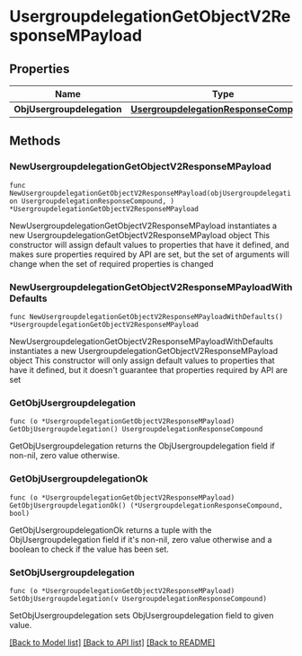 # UsergroupdelegationGetObjectV2ResponseMPayload

## Properties

Name | Type | Description | Notes
------------ | ------------- | ------------- | -------------
**ObjUsergroupdelegation** | [**UsergroupdelegationResponseCompound**](UsergroupdelegationResponseCompound.md) |  | 

## Methods

### NewUsergroupdelegationGetObjectV2ResponseMPayload

`func NewUsergroupdelegationGetObjectV2ResponseMPayload(objUsergroupdelegation UsergroupdelegationResponseCompound, ) *UsergroupdelegationGetObjectV2ResponseMPayload`

NewUsergroupdelegationGetObjectV2ResponseMPayload instantiates a new UsergroupdelegationGetObjectV2ResponseMPayload object
This constructor will assign default values to properties that have it defined,
and makes sure properties required by API are set, but the set of arguments
will change when the set of required properties is changed

### NewUsergroupdelegationGetObjectV2ResponseMPayloadWithDefaults

`func NewUsergroupdelegationGetObjectV2ResponseMPayloadWithDefaults() *UsergroupdelegationGetObjectV2ResponseMPayload`

NewUsergroupdelegationGetObjectV2ResponseMPayloadWithDefaults instantiates a new UsergroupdelegationGetObjectV2ResponseMPayload object
This constructor will only assign default values to properties that have it defined,
but it doesn't guarantee that properties required by API are set

### GetObjUsergroupdelegation

`func (o *UsergroupdelegationGetObjectV2ResponseMPayload) GetObjUsergroupdelegation() UsergroupdelegationResponseCompound`

GetObjUsergroupdelegation returns the ObjUsergroupdelegation field if non-nil, zero value otherwise.

### GetObjUsergroupdelegationOk

`func (o *UsergroupdelegationGetObjectV2ResponseMPayload) GetObjUsergroupdelegationOk() (*UsergroupdelegationResponseCompound, bool)`

GetObjUsergroupdelegationOk returns a tuple with the ObjUsergroupdelegation field if it's non-nil, zero value otherwise
and a boolean to check if the value has been set.

### SetObjUsergroupdelegation

`func (o *UsergroupdelegationGetObjectV2ResponseMPayload) SetObjUsergroupdelegation(v UsergroupdelegationResponseCompound)`

SetObjUsergroupdelegation sets ObjUsergroupdelegation field to given value.



[[Back to Model list]](../README.md#documentation-for-models) [[Back to API list]](../README.md#documentation-for-api-endpoints) [[Back to README]](../README.md)


